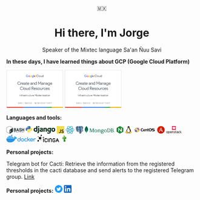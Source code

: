 <p align="center">🇲🇽</p>
<h1 align="center">Hi there, I'm Jorge</h1>
<p align="center">Speaker of the Mixtec language Sa'an Ñuu Savi</p>

**In these days, I have learned things about GCP (Google Cloud Platform)**

<a href="https://www.cloudskillsboost.google/public_profiles/d9d520b1-a373-41c5-867c-e50f77a73a7f/badges/3771936"><img src="./assets/skill-badge-01.png" width="150" alt="Create and Manage Cloud Resources
"></a>
<a href="https://www.cloudskillsboost.google/public_profiles/d9d520b1-a373-41c5-867c-e50f77a73a7f/badges/3788681"><img src="./assets/skill-badge-01.png" width="150" alt="Perform Foundational Infrastructure Tasks in Google Cloud
"></a>

**Languages and tools:**

<img src="./assets/bash.png" height="20" alt="bash"> <img src="./assets/python.png" height="20" alt="python"> <img src="./assets/django.svg" height="20" alt="django"> <img src="./assets/js.png" height="20" alt="javascript"> <img src="./assets/react.png" height="20" alt="reactjs"> <img src="./assets/psql.png" height="20" alt="postgresql"> <img src="./assets/mongodb.png" height="20" alt="mongodb"> <img src="./assets/nginx.webp" height="20" alt="nginx"> <img src="./assets/linux.png" height="20" alt="linux"> <img src="./assets/centos.svg" height="20" alt="centos"> <img src="./assets/ansible.png" height="20" alt="ansible"> <img src="./assets/openstack.png" height="20" alt="openstack"> <img src="./assets/docker.png" height="20" alt="docker"> <img src="./assets/icinga.png" height="20" alt="icinga"> <img src="./assets/cacti.png" height="20" alt="cacti">

**Personal projects:**

Telegram bot for Cacti: Retrieve the information from the registered thresholds in the cacti database and send alerts to the registered Telegram group.
[Link](https://github.com/jorggr/telegram-cacti)

**Personal projects:**
<a href="https://twitter.com/jorgr__"><img src="./assets/twitter-icons-circle-blue.png" width="20" alt="twitter-logo"></a>
<a href="https://www.linkedin.com/in/jorggr"><img src="./assets/Iinkedin.png" width="20" alt="twitter-logo"></a>
